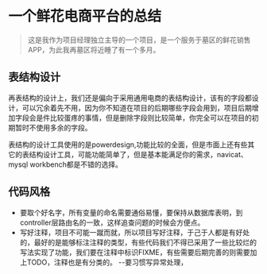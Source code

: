 # 一个鲜花电商平台的总结

> 这是我作为项目经理独立主导的一个项目，是一个服务于墓区的鲜花销售APP，为此我再墓区将近睡了有一个多月。

## 表结构设计

再表结构的设计上，我们还是偏向于采用通用电商的表结构设计，该有的字段都设计，可以冗余着先不用，因为你不知道在项目的后期哪些字段会用到，项目后期增加字段会是件比较蛋疼的事情，但是删除字段则比较简单，你完全可以在项目的初期暂时不使用多余的字段。

表结构的设计工具使用的是powerdesign,功能比较的全面，但是市面上还有些其它的表结构设计工具，可能功能简单了，但是基本能满足你的需求，navicat、mysql workbench都是不错的选择。

## 代码风格

- 要取个好名字，所有变量的命名需要通俗易懂，要保持从数据库表明，到controller层路由名的一致，这样追查问题的时候会方便点。
- 写好注释，项目不可能一蹴而就，所以项目写好注释，于己于人都是有好处的，最好的是能够标注注释的类型，有些代码我们不得已采用了一些比较烂的写法实现了功能，我们要在注释中标识FIXME，有些需要后期完善的则需要加上TODO，注释也是有分类的。
--要习惯写异常处理，